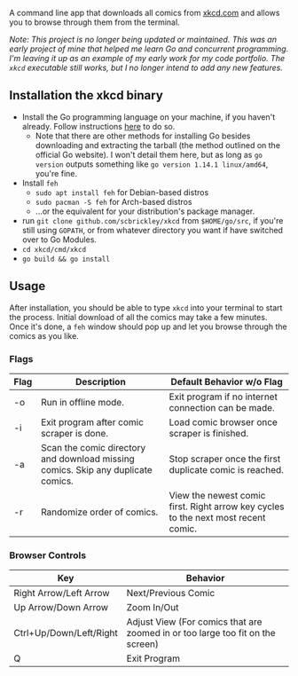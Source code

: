 A command line app that downloads all comics from [xkcd.com](https://xkcd.com) and allows you to browse through them from the terminal.

_Note: This project is no longer being updated or maintained. This was an early project of mine that helped me learn Go and concurrent programming. I'm leaving it up as an example of my early work for my code portfolio. The `xkcd` executable still works, but I no longer intend to add any new features._

## Installation the xkcd binary

- Install the Go programming language on your machine, if you haven't already. Follow instructions [here](https://golang.org/doc/install) to do so.
	- Note that there are other methods for installing Go besides downloading and extracting the tarball (the method outlined on the official Go website). I won't detail them here, but as long as `go version` outputs something like `go version 1.14.1 linux/amd64`, you're fine.
- Install `feh`
	- `sudo apt install feh` for Debian-based distros
	- `sudo pacman -S feh` for Arch-based distros
	- ...or the equivalent for your distribution's package manager.
- run `git clone github.com/scbrickley/xkcd` from `$HOME/go/src`, if you're still using `GOPATH`, or from whatever directory you want if have switched over to Go Modules.
- `cd xkcd/cmd/xkcd`
- `go build && go install`

## Usage

After installation, you should be able to type `xkcd` into your terminal to start the process. Initial download of all the comics may take a few minutes. Once it's done, a `feh` window should pop up and let you browse through the comics as you like.

### Flags
| Flag | Description | Default Behavior w/o Flag |
|------|-------------|---------|
| -o | Run in offline mode. | Exit program if no internet connection can be made. |
| -i | Exit program after comic scraper is done. | Load comic browser once scraper is finished. |
| -a | Scan the comic directory and download missing comics. Skip any duplicate comics. | Stop scraper once the first duplicate comic is reached. |
| -r | Randomize order of comics. | View the newest comic first. Right arrow key cycles to the next most recent comic. |

### Browser Controls

| Key | Behavior |
|-----|----------|
| Right Arrow/Left Arrow | Next/Previous Comic |
| Up Arrow/Down Arrow | Zoom In/Out |
| Ctrl+Up/Down/Left/Right | Adjust View (For comics that are zoomed in or too large too fit on the screen) |
| Q | Exit Program |
